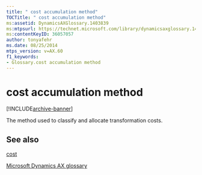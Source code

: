 ```yaml
---
title: " cost accumulation method"
TOCTitle: " cost accumulation method"
ms:assetid: DynamicsAXGlossary.1403839
ms:mtpsurl: https://technet.microsoft.com/library/dynamicsaxglossary.1403839(v=AX.60)
ms:contentKeyID: 36057057
author: tonyafehr
ms.date: 08/25/2014
mtps_version: v=AX.60
f1_keywords:
- Glossary.cost accumulation method
---
```


# cost accumulation method


[!INCLUDE[archive-banner](includes/archive-banner.md)]

The method used to classify and allocate transformation costs.

## See also

[cost](cost.md)

[Microsoft Dynamics AX glossary](glossary/microsoft-dynamics-ax-glossary.md)

  


